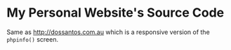 My Personal Website's Source Code
=============

Same as http://dossantos.com.au which is a responsive version of the ```phpinfo()``` screen.
